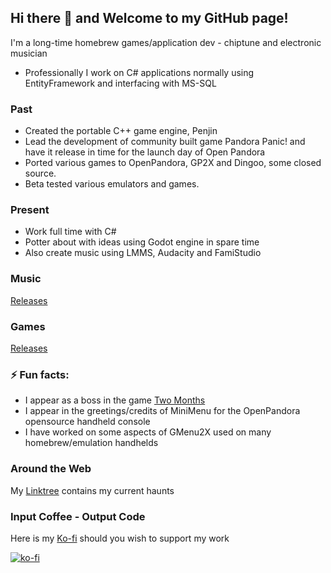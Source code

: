 ## Hi there 👋 and Welcome to my GitHub page!
I'm a long-time homebrew games/application dev - chiptune and electronic musician 
- Professionally I work on C# applications normally using EntityFramework and interfacing with MS-SQL

### Past
- Created the portable C++ game engine, Penjin
- Lead the development of community built game Pandora Panic! and have it release in time for the launch day of Open Pandora
- Ported various games to OpenPandora, GP2X and Dingoo, some closed source.
- Beta tested various emulators and games.

### Present
- Work full time with C#
- Potter about with ideas using Godot engine in spare time
- Also create music using LMMS, Audacity and FamiStudio

### Music
[Releases](MusicReleases.md)

### Games
[Releases](GamesReleases.md)

### ⚡ Fun facts:
- I appear as a boss in the game [Two Months](https://store.steampowered.com/app/1513450/TWO_MONTHS/)
- I appear in the greetings/credits of MiniMenu for the OpenPandora opensource handheld console
- I have worked on some aspects of GMenu2X used on many homebrew/emulation handhelds

### Around the Web
My [Linktree](https://linktr.ee/pokeparadox) contains my current haunts

### Input Coffee - Output Code
Here is my [Ko-fi](https://ko-fi.com/pokeparadox) should you wish to support my work

[![ko-fi](https://ko-fi.com/img/githubbutton_sm.svg)](https://ko-fi.com/Y8Y341BLJ)
